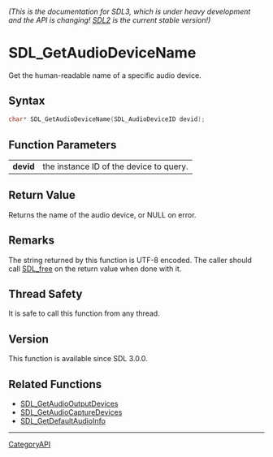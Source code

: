 ###### (This is the documentation for SDL3, which is under heavy development and the API is changing! [SDL2](https://wiki.libsdl.org/SDL2/) is the current stable version!)
# SDL_GetAudioDeviceName

Get the human-readable name of a specific audio device.

## Syntax

```c
char* SDL_GetAudioDeviceName(SDL_AudioDeviceID devid);

```

## Function Parameters

|               |                                         |
| ------------- | --------------------------------------- |
| **devid**     | the instance ID of the device to query. |

## Return Value

Returns the name of the audio device, or NULL on error.

## Remarks

The string returned by this function is UTF-8 encoded. The caller should
call [SDL_free](SDL_free) on the return value when done with it.

## Thread Safety

It is safe to call this function from any thread.

## Version

This function is available since SDL 3.0.0.

## Related Functions

* [SDL_GetAudioOutputDevices](SDL_GetAudioOutputDevices)
* [SDL_GetAudioCaptureDevices](SDL_GetAudioCaptureDevices)
* [SDL_GetDefaultAudioInfo](SDL_GetDefaultAudioInfo)

----
[CategoryAPI](CategoryAPI)

